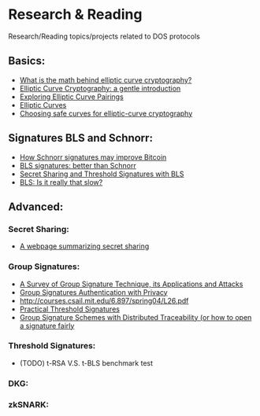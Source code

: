 # Research & Reading
Research/Reading topics/projects related to DOS protocols


## Basics:
- [What is the math behind elliptic curve cryptography?](https://hackernoon.com/what-is-the-math-behind-elliptic-curve-cryptography-f61b25253da3)
- [Elliptic Curve Cryptography: a gentle introduction](http://andrea.corbellini.name/2015/05/17/elliptic-curve-cryptography-a-gentle-introduction/)
- [Exploring Elliptic Curve Pairings](https://medium.com/@VitalikButerin/exploring-elliptic-curve-pairings-c73c1864e627)
- [Elliptic Curves](https://crypto.stanford.edu/pbc/notes/elliptic/)
- [Choosing safe curves for elliptic-curve cryptography](https://safecurves.cr.yp.to)

## Signatures BLS and Schnorr:
- [How Schnorr signatures may improve Bitcoin](https://medium.com/@snigirev.stepan/how-schnorr-signatures-may-improve-bitcoin-91655bcb4744)
- [BLS signatures: better than Schnorr](https://medium.com/@snigirev.stepan/bls-signatures-better-than-schnorr-5a7fe30ea716)
- [Secret Sharing and Threshold Signatures with BLS](https://blog.dash.org/secret-sharing-and-threshold-signatures-with-bls-954d1587b5f)
- [BLS: Is it really that slow?](https://blog.dash.org/bls-is-it-really-that-slow-4ca8c1fcd38e)



## Advanced:



### Secret Sharing:
 - [A webpage summarizing secret sharing](https://www.cs.umd.edu/~gasarch/TOPICS/secretsharing/)


### Group Signatures:
 - [A Survey of Group Signature Technique, its Applications and Attacks](https://pdfs.semanticscholar.org/97e8/d3830863b96a47f187d093981b4e37f5e2f8.pdf)
 - [Group Signatures Authentication with Privacy](https://www.bsi.bund.de/SharedDocs/Downloads/EN/BSI/Publications/Studies/GruPA/GruPA.pdf?__blob=publicationFile)
 - http://courses.csail.mit.edu/6.897/spring04/L26.pdf
 - [Practical Threshold Signatures](https://www.iacr.org/archive/eurocrypt2000/1807/18070209-new.pdf)
 - [Group Signature Schemes with Distributed Traceability (or how to open a signature fairly](https://medium.com/orbs-network/group-signature-schemes-with-distributed-traceability-or-how-to-open-a-signature-fairly-65c76d4d13d1)



### Threshold Signatures:
 - (TODO) t-RSA V.S. t-BLS benchmark test


### DKG:


### zkSNARK:

